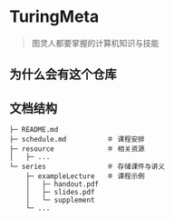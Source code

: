 # TuringMeta

> 图灵人都要掌握的计算机知识与技能

## 为什么会有这个仓库

## 文档结构

```
├─ README.md
├─ schedule.md          ＃ 课程安排
├─ resource             ＃ 相关资源
│   ├─ ...  
└─ series               ＃ 存储课件与讲义
    ├─ exampleLecture   ＃ 课程示例
    │   ├─ handout.pdf
    │   ├─ slides.pdf
    │   └─ supplement
    └─ ...   
```